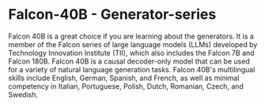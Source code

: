 # Falcon-40B - Generator-series
Falcon 40B is a great choice if you are learning about the generators.
It is a member of the Falcon series of large language models (LLMs) developed by Technology Innovation Institute (TII), which also includes the Falcon 7B and Falcon 180B.
Falcon 40B is a causal decoder-only model that can be used for a variety of natural language generation tasks.
Falcon 40B's multilingual skills include English, German, Spanish, and French, as well as minimal competency in Italian, Portuguese, Polish, Dutch, Romanian, Czech, and Swedish.
